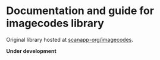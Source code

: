 # Documentation and guide for imagecodes library

Original library hosted at [scanapp-org/imagecodes](https://github.com/scanapp-org/imagecodes).

**Under development**
